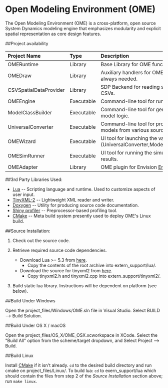 # Open Modeling Environment (OME)

The Open Modeling Environment (OME) is a cross-platform, open source System Dynamics modeling engine that emphasizes modularity and explicit spatial representation as core design features.

##Project availability

| Project Name           | Type       | Description                                                                                   | Windows?   | Mac?       | Linux?     | 
| :--------------------- | :--------- | :-------------------------------------------------------------------------------------------- | :---------:| :--------: | :--------: |
| OMERuntime             | Library    | Base Library for OME functionality.                                                           | **Yes**    | **Yes**    | **Yes**    |
| OMEDraw                | Library    | Auxiliary handlers for OMERuntime that are not always needed.                                 | **Yes**    | **Yes**    | **Yes**    |
| CSVSpatialDataProvider | Library    | SDP Backend for reading spatial coverage data from CSVs.                                      | **Yes**    | **Yes**    | **Yes**    |
| OMEEngine              | Executable | Command-line tool for running OME simulations.                                                | **Yes**    | **Yes**    | **Yes**    |
| ModelClassBuilder      | Executable | Command-line tool for generating C++ code from model logic.                                   | **Yes**    | **Yes**    | **Yes**    |
| UniversalConverter     | Executable | Command-line tool for producing OME-compatible models from various sources.                   | **Yes**    | **Yes**    | **Yes**    |
| OMEWizard              | Executable | UI tool for launching the various CLI tools (UniversalConverter,ModelClassBuilder,OMEEngine). | **Yes**    | **Yes**    | No         |
| OMESimRunner           | Executable | UI tool for running the simulation engine and viewing results.                                | **Yes**    | **Yes**    | No         |
| OMEAdapter             | Library    | OME plugin for Envision [Envision homepage](https://envision.bioe.orst.edu).                  | **Yes**    | No         | No         |


##3rd Party Libraries Used:

* [Lua](https://www.lua.org/) -- Scripting language and runtime. Used to customize aspects of user input.
* [TinyXML-2](http://www.grinninglizard.com/tinyxml2/) -- Lightweight XML reader and writer.
* [Doxygen](http://www.stack.nl/~dimitri/doxygen/index.html) -- Utility for producing source code documentation.
* [Shiny profiler](https://code.google.com/archive/p/shinyprofiler/) -- Preprocessor-based profiling tool.
* [CMake](https://cmake.org/) -- Meta build system presently used to deploy OME's Linux build.

##Source Installation:

1. Check out the source code.

2. Retrieve required source code dependencies.
	* Download Lua >= 5.3 from [here](https://www.lua.org/download.html).
		- Copy the contents of the root archive into extern_support/lua/.
	* Download the source for tinyxml2 from [here](https://github.com/leethomason/tinyxml2).
		- Copy tinyxml2.h and tinyxml2.cpp into extern_support/tinyxml2/.
		
3. Build static lua library. Instructions will be dependent on platform (see below).

##Build Under Windows

Open the project_files/Windows/OME.sln file in Visual Studio. Select BUILD --> Build Solution.

##Build Under OS X / macOS

Open the project_files/OS_X/OME_OSX.xcworkspace in XCode. Select the "Build All" option from the scheme/target dropdown, and Select Project --> Build.

##Build Linux

Install [CMake](https://cmake.org/) if it isn't already. `cd` to the desired build directory and run cmake on project_files/Linux/.
To build lua: `cd` to exern_support/lua which should contain the files from step 2 of the _Source Installation_ section above; run `make linux`.
